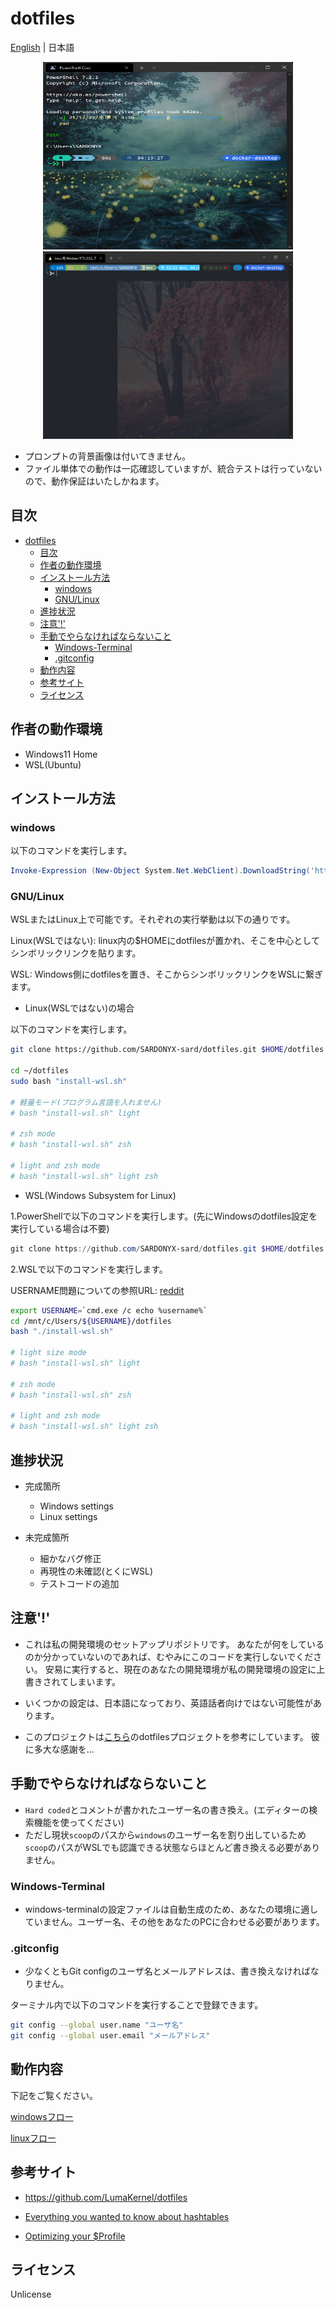 # dotfiles

[English](https://github.com/SARDONYX-sard/dotfiles) | 日本語

<p align="center">
  <img src="./docs/images/../../../../images/powershell-core.png" alt="powershell-core" height="300" width="400"/>
  <img src=".../../../../images/wsl-ubuntu.png" alt="wsl-ubuntu"  height="300" width="400"/>
</p>

- プロンプトの背景画像は付いてきません。
- ファイル単体での動作は一応確認していますが、統合テストは行っていないので、動作保証はいたしかねます。

## 目次

- [dotfiles](#dotfiles)
  - [目次](#目次)
  - [作者の動作環境](#作者の動作環境)
  - [インストール方法](#インストール方法)
    - [windows](#windows)
    - [GNU/Linux](#gnulinux)
  - [進捗状況](#進捗状況)
  - [注意'!'](#注意)
  - [手動でやらなければならないこと](#手動でやらなければならないこと)
    - [Windows-Terminal](#windows-terminal)
    - [.gitconfig](#gitconfig)
  - [動作内容](#動作内容)
  - [参考サイト](#参考サイト)
  - [ライセンス](#ライセンス)

## 作者の動作環境

- Windows11 Home
- WSL(Ubuntu)

## インストール方法

### windows

以下のコマンドを実行します。

```powershell
Invoke-Expression (New-Object System.Net.WebClient).DownloadString('https://raw.githubusercontent.com/SARDONYX-sard/dotfiles/main/install-win.ps1')
```

### GNU/Linux

WSLまたはLinux上で可能です。それぞれの実行挙動は以下の通りです。

Linux(WSLではない): linux内の$HOMEにdotfilesが置かれ、そこを中心としてシンボリックリンクを貼ります。

WSL: Windows側にdotfilesを置き、そこからシンボリックリンクをWSLに繋ぎます。

- Linux(WSLではない)の場合

以下のコマンドを実行します。

```bash
git clone https://github.com/SARDONYX-sard/dotfiles.git $HOME/dotfiles

cd ~/dotfiles
sudo bash "install-wsl.sh"

# 軽量モード(プログラム言語を入れません)
# bash "install-wsl.sh" light

# zsh mode
# bash "install-wsl.sh" zsh

# light and zsh mode
# bash "install-wsl.sh" light zsh
```

- WSL(Windows Subsystem for Linux)

1.PowerShellで以下のコマンドを実行します。(先にWindowsのdotfiles設定を実行している場合は不要)

```powershell
git clone https://github.com/SARDONYX-sard/dotfiles.git $HOME/dotfiles
```

2.WSLで以下のコマンドを実行します。

USERNAME問題についての参照URL:
[reddit](https://www.reddit.com/r/bashonubuntuonwindows/comments/8dhhrr/is_it_possible_to_get_the_windows_username_from/)

```bash
export USERNAME=`cmd.exe /c echo %username%`
cd /mnt/c/Users/${USERNAME}/dotfiles
bash "./install-wsl.sh"

# light size mode
# bash "install-wsl.sh" light

# zsh mode
# bash "install-wsl.sh" zsh

# light and zsh mode
# bash "install-wsl.sh" light zsh
```

## 進捗状況

- 完成箇所

  - Windows settings
  - Linux settings

- 未完成箇所

  - 細かなバグ修正
  - 再現性の未確認(とくにWSL)
  - テストコードの追加

## 注意'!'

- これは私の開発環境のセットアップリポジトリです。 あなたが何をしているのか分かっていないのであれば、むやみにこのコードを実行しないでください。
  安易に実行すると、現在のあなたの開発環境が私の開発環境の設定に上書きされてしまいます。

- いくつかの設定は、日本語になっており、英語話者向けではない可能性があります。

- このプロジェクトは[こちら](https://github.com/LumaKernel/dotfiles)のdotfilesプロジェクトを参考にしています。
  彼に多大な感謝を…

## 手動でやらなければならないこと

- `Hard coded`とコメントが書かれたユーザー名の書き換え。(エディターの検索機能を使ってください)
- ただし現状`scoop`のパスから`windows`のユーザー名を割り出しているため`scoop`のパスがWSLでも認識できる状態ならほとんど書き換える必要がありません。

### Windows-Terminal

- windows-terminalの設定ファイルは自動生成のため、あなたの環境に適していません。ユーザー名、その他をあなたのPCに合わせる必要があります。

### .gitconfig

- 少なくともGit configのユーザ名とメールアドレスは、書き換えなければなりません。

ターミナル内で以下のコマンドを実行することで登録できます。

```bash
git config --global user.name "ユーザ名"
git config --global user.email "メールアドレス"
```

## 動作内容

下記をご覧ください。

[windowsフロー](./windows-flow.md)

[linuxフロー](./linux-flow.md)

## 参考サイト

- <https://github.com/LumaKernel/dotfiles>

- [Everything you wanted to know about hashtables](https://docs.microsoft.com/ja-jp/powershell/scripting/learn/deep-dives/everything-about-hashtable?view=powershell-7.2)

- [Optimizing your $Profile](https://devblogs.microsoft.com/powershell/optimizing-your-profile/)

## ライセンス

Unlicense
